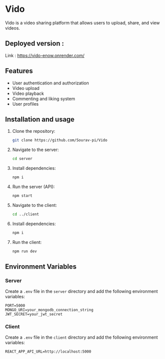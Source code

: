 # Vido

Vido is a video sharing platform that allows users to upload, share, and view videos.

## Deployed version :

Link : https://vido-enow.onrender.com/

## Features

- User authentication and authorization
- Video upload
- Video playback
- Commenting and liking system
- User profiles

## Installation and usage

1. Clone the repository:
   ```bash
   git clone https://github.com/Sourav-pi/Vido
   ```
2. Navigate to the server:
   ```bash
   cd server
   ```
3. Install dependencies:
   ```bash
   npm i
   ```
4. Run the server (API):
   ```bash
   npm start
   ```
5. Navigate to the client:
   ```bash
   cd ../client
   ```
6. Install dependencies:
   ```bash
   npm i
   ```
7. Run the client:
   ```bash
   npm run dev
   ```

## Environment Variables

### Server

Create a `.env` file in the `server` directory and add the following environment variables:

```
PORT=5000
MONGO_URI=your_mongodb_connection_string
JWT_SECRET=your_jwt_secret
```

### Client

Create a `.env` file in the `client` directory and add the following environment variables:

```
REACT_APP_API_URL=http://localhost:5000
```
